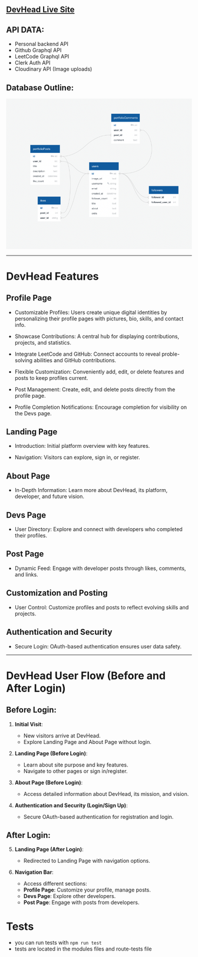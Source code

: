 ## [DevHead Live Site](https://dev-head-willyv4.vercel.app/)

## API DATA:

- Personal backend API
- Github Graphql API
- LeetCode Graphql API
- Clerk Auth API
- Cloudinary API (Image uploads)

## Database Outline:

![Database Schema](./public/database.png)

---

# DevHead Features

>

## Profile Page

- Customizable Profiles: Users create unique digital identities by personalizing their profile pages with pictures, bio, skills, and contact info.

- Showcase Contributions: A central hub for displaying contributions, projects, and statistics.

- Integrate LeetCode and GitHub: Connect accounts to reveal proble-solving abilities and GitHub contributions.

- Flexible Customization: Conveniently add, edit, or delete features and posts to keep profiles current.

- Post Management: Create, edit, and delete posts directly from the profile page.

- Profile Completion Notifications: Encourage completion for visibility on the Devs page.

## Landing Page

- Introduction: Initial platform overview with key features.

- Navigation: Visitors can explore, sign in, or register.

## About Page

- In-Depth Information: Learn more about DevHead, its platform, developer, and future vision.

## Devs Page

- User Directory: Explore and connect with developers who completed their profiles.

## Post Page

- Dynamic Feed: Engage with developer posts through likes, comments, and links.

## Customization and Posting

- User Control: Customize profiles and posts to reflect evolving skills and projects.

## Authentication and Security

- Secure Login: OAuth-based authentication ensures user data safety.

---

# DevHead User Flow (Before and After Login)

## Before Login:

1.  **Initial Visit**:

    - New visitors arrive at DevHead.
    - Explore Landing Page and About Page without login.

2.  **Landing Page (Before Login)**:

    - Learn about site purpose and key features.
    - Navigate to other pages or sign in/register.

3.  **About Page (Before Login)**:

    - Access detailed information about DevHead, its mission, and vision.

4.  **Authentication and Security (Login/Sign Up)**:
    - Secure OAuth-based authentication for registration and login.

## After Login:

5.  **Landing Page (After Login)**:

    - Redirected to Landing Page with navigation options.

6.  **Navigation Bar**:
    - Access different sections:
    - **Profile Page**: Customize your profile, manage posts.
    - **Devs Page**: Explore other developers.
    - **Post Page**: Engage with posts from developers.

# Tests

- you can run tests with `npm run test`
- tests are located in the modules files and route-tests file

